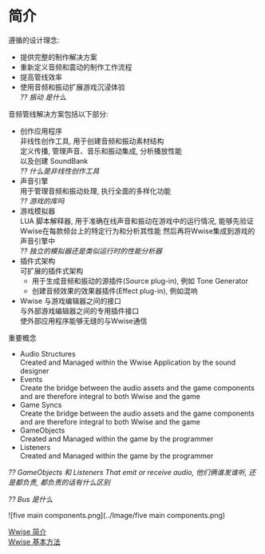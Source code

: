 ﻿简介
==  

遵循的设计理念:  
- 提供完整的制作解决方案  
- 重新定义音频和震动的制作工作流程  
- 提高管线效率  
- 使用音频和振动扩展游戏沉浸体验  
  _?? 振动 是什么_

音频管线解决方案包括以下部分:  
- 创作应用程序  
  非线性创作工具, 用于创建音频和振动素材结构  
  定义传播, 管理声音、音乐和振动集成, 分析播放性能  
  以及创建 SoundBank  
  _?? 什么是非线性创作工具_  
- 声音引擎  
  用于管理音频和振动处理, 执行全面的多样化功能  
  _?? 游戏的库吗_  
- 游戏模拟器  
  LUA 脚本解释器, 用于准确在线声音和振动在游戏中的运行情况, 能够先验证Wwise在每款频台上的特定行为和分析其性能 
  然后再将Wwise集成到游戏的声音引擎中  
  _?? 独立的模拟器还是类似运行时的性能分析器_  
- 插件式架构  
  可扩展的插件式架构  
  - 用于生成音频和振动的源插件(Source plug-in), 例如 Tone Generator  
  - 创建音频效果的效果器插件(Effect plug-in), 例如混响  
- Wwise 与游戏编辑器之间的接口  
  与外部游戏编辑器之间的专用插件接口  
  使外部应用程序能够无缝的与Wwise通信  
  
重要概念  
  - Audio Structures  
    Created and Managed within the Wwise Application by the sound designer  
  - Events  
    Create the bridge between the audio assets and the game components and are therefore integral to both Wwise and the game
  - Game Syncs  
    Create the bridge between the audio assets and the game components and are therefore integral to both Wwise and the game
  - GameObjects  
    Created and Managed within the game by the programmer  
  - Listeners  
    Created and Managed within the game by the programmer  
    
_?? GameObjects 和 Listeners That emit or receive audio, 他们俩谁发谁听, 还是都负责, 都负责的话有什么区别_  

_?? Bus 是什么_  

![five main components.png](../Image/five main components.png)  

[Wwise 简介](https://www.audiokinetic.com/zh/library/edge/?source=WwiseFundamentalApproach&id=introducing_wwise_introducing_wwise)  
[Wwise 基本方法](https://www.audiokinetic.com/zh/library/edge/?source=WwiseFundamentalApproach&id=the_wwise_fundamental_approach)  